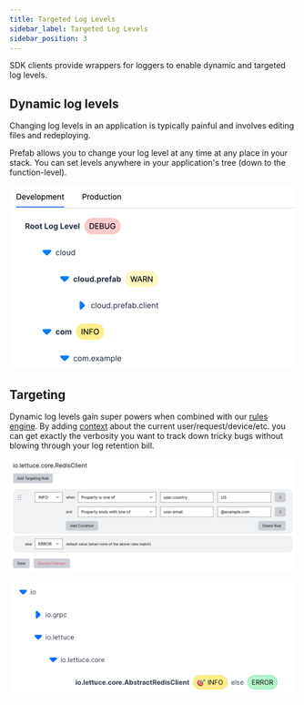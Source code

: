 ```yaml
---
title: Targeted Log Levels
sidebar_label: Targeted Log Levels
sidebar_position: 3
---
```


SDK clients provide wrappers for loggers to enable dynamic and targeted log levels.

## Dynamic log levels

Changing log levels in an application is typically painful and involves editing files and redeploying.

Prefab allows you to change your log level at any time at any place in your stack. You can set levels anywhere in your application's tree (down to the function-level).

![dynamic levels](/img/docs/explanations/dynamic-levels.png)

## Targeting

Dynamic log levels gain super powers when combined with our [rules engine](rules-and-segmentation). By adding [context](./context) about the current user/request/device/etc. you can get exactly the verbosity you want to track down tricky bugs without blowing through your log retention bill.

![targeted log rules](/img/docs/explanations/targeted-log-rules.png)

![targeted log level](/img/docs/explanations/targeted-log-level.png)

